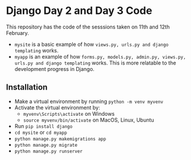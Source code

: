 # Django Day 2 and Day 3 Code
This repository has the code of the sesssions taken on 11th and 12th February.
- ```mysite``` is a basic example of how ```views.py, urls.py and django templating``` works.
- ```myapp``` is an example of how ```forms.py, models.py, admin.py, views.py, urls.py and django templating``` works. 
This is more relatable to the development progress in Django.

## Installation
- Make a virtual environment by running ```python -m venv myvenv```
- Activate the virtual environment by:
  - ```myvenv\Scripts\activate``` on Windows
  - ```source myvenv/bin/activate``` on MacOS, Linux, Ubuntu
- Run ```pip install django```
- ```cd mysite``` or ```cd myapp```
- ```python manage.py makemigrations app```
- ```python manage.py migrate```
- ```python manage.py runserver```
